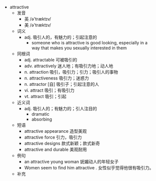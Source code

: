 - attractive
  - 发音
    - 英 /ə'træktɪv/
    - 美 /ə'træktɪv/
  - 词义
    - adj. 吸引人的，有魅力的；引起注意的
      - someone who is attractive is good looking, especially in a way that makes you sexually interested in them
  - 同根词
    - adj. attractable 可被吸引的
    - adv. attractively 迷人地；有吸引力地；动人地
    - n. attraction 吸引，吸引力；引力；吸引人的事物
    - n. attractiveness 吸引力；迷惑力
    - n. attractor [自] 吸引子；引起注意的人
    - vi. attract 吸引；有吸引力
    - vt. attract 吸引；引起
  - 近义词
    - adj. 吸引人的；有魅力的；引人注目的
      - dramatic
      - absorbing
  - 短语
    - attractive appearance 造型美观
    - attractive force 引力，吸引力
    - attractive designs 款式新颖；款式新奇
    - attractive and durable 美观耐用
  - 例句
    - an attractive young woman 妩媚动人的年轻女子
    - Women seem to find him attractive . 女性似乎觉得他很有吸引力。
  - 补充